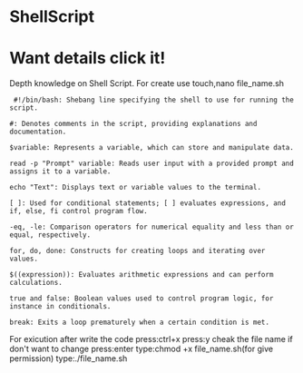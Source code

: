 # ShellScript 
 # Want details click it!
Depth knowledge on Shell Script.
       For create use touch,nano file_name.sh
         
     #!/bin/bash: Shebang line specifying the shell to use for running the script.

    #: Denotes comments in the script, providing explanations and documentation.

    $variable: Represents a variable, which can store and manipulate data.

    read -p "Prompt" variable: Reads user input with a provided prompt and assigns it to a variable.

    echo "Text": Displays text or variable values to the terminal.

    [ ]: Used for conditional statements; [ ] evaluates expressions, and if, else, fi control program flow.

    -eq, -le: Comparison operators for numerical equality and less than or equal, respectively.

    for, do, done: Constructs for creating loops and iterating over values.

    $((expression)): Evaluates arithmetic expressions and can perform calculations.

    true and false: Boolean values used to control program logic, for instance in conditionals.

    break: Exits a loop prematurely when a certain condition is met.

For exicution after write the code
press:ctrl+x
press:y
cheak the file name if don't want to change
press:enter
type:chmod +x file_name.sh(for give permission)
type:./file_name.sh 
